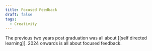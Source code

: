 ```yaml
---
title: Focused Feedback
draft: false
tags:
  - Creativity
---
```

The previous two years post graduation was all about [[self directed learning]]. 2024 onwards is all about focused feedback.